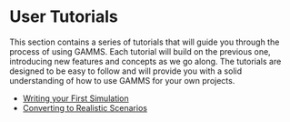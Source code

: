 # User Tutorials

This section contains a series of tutorials that will guide you through the process of using GAMMS. Each tutorial will build on the previous one, introducing new features and concepts as we go along. The tutorials are designed to be easy to follow and will provide you with a solid understanding of how to use GAMMS for your own projects.

- [Writing your First Simulation](first_simulation.md)
- [Converting to Realistic Scenarios](realistic_scenario.md)